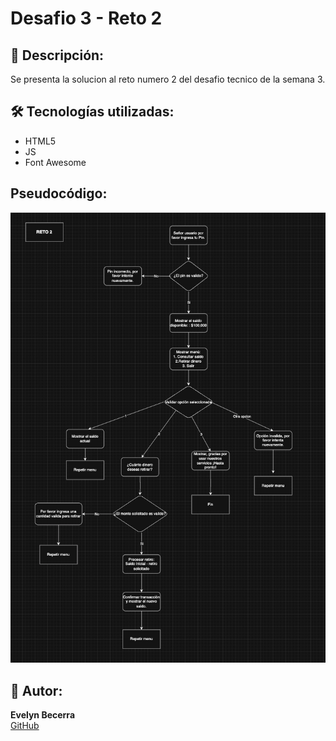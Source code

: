 # Desafio 3 - Reto 2 


## 🧾 Descripción:

Se presenta la solucion al reto numero 2 del desafio tecnico de la semana 3.


## 🛠️ Tecnologías utilizadas:

- HTML5  
- JS
- Font Awesome 

## Pseudocódigo:

![Diagrama](../assets/Captura2.png)

## 📌 Autor:

**Evelyn Becerra**  
[GitHub](https://github.com/evelin-bcr)